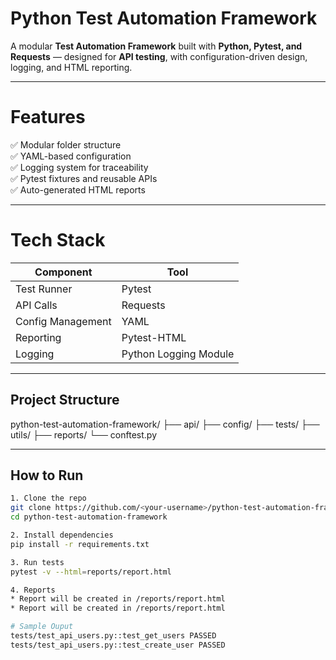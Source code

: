 # Python Test Automation Framework

A modular **Test Automation Framework** built with **Python, Pytest, and Requests** — designed for **API testing**, with configuration-driven design, logging, and HTML reporting.

---

# Features

✅ Modular folder structure  
✅ YAML-based configuration  
✅ Logging system for traceability  
✅ Pytest fixtures and reusable APIs  
✅ Auto-generated HTML reports  

---

# Tech Stack

| Component | Tool |
|------------|------|
| Test Runner | Pytest |
| API Calls | Requests |
| Config Management | YAML |
| Reporting | Pytest-HTML |
| Logging | Python Logging Module |

---

## Project Structure

python-test-automation-framework/
├── api/
├── config/
├── tests/
├── utils/
├── reports/
└── conftest.py


---

## How to Run

```bash
1. Clone the repo
git clone https://github.com/<your-username>/python-test-automation-framework.git
cd python-test-automation-framework

2. Install dependencies
pip install -r requirements.txt

3. Run tests
pytest -v --html=reports/report.html

4. Reports
* Report will be created in /reports/report.html
* Report will be created in /reports/report.html

# Sample Ouput
tests/test_api_users.py::test_get_users PASSED
tests/test_api_users.py::test_create_user PASSED



